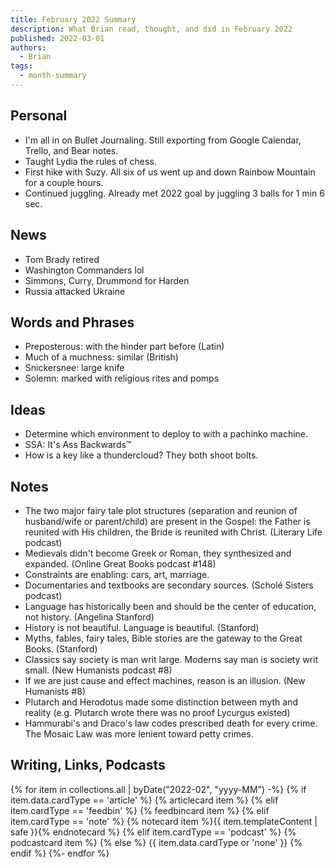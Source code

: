 ```yaml
---
title: February 2022 Summary
description: What Brian read, thought, and did in February 2022
published: 2022-03-01
authors:
  - Brian
tags:
  - month-summary
---
```


## Personal
- I'm all in on Bullet Journaling. Still exporting from Google Calendar, Trello, and Bear notes.
- Taught Lydia the rules of chess.
- First hike with Suzy. All six of us went up and down Rainbow Mountain for a couple hours.
- Continued juggling. Already met 2022 goal by juggling 3 balls for 1 min 6 sec.

## News
- Tom Brady retired
- Washington Commanders lol
- Simmons, Curry, Drummond for Harden
- Russia attacked Ukraine

## Words and Phrases
- Preposterous: with the hinder part before (Latin)
- Much of a muchness: similar (British)
- Snickersnee: large knife
- Solemn: marked with religious rites and pomps

## Ideas
- Determine which environment to deploy to with a pachinko machine.
- SSA: It's Ass Backwards™
- How is a key like a thundercloud? They both shoot bolts.

## Notes
- The two major fairy tale plot structures (separation and reunion of husband/wife or parent/child) are present in the Gospel: the Father is reunited with His children, the Bride is reunited with Christ. (Literary Life podcast)
- Medievals didn't become Greek or Roman, they synthesized and expanded. (Online Great Books podcast #148)
- Constraints are enabling: cars, art, marriage.
- Documentaries and textbooks are secondary sources. (Scholé Sisters podcast)
- Language has historically been and should be the center of education, not history. (Angelina Stanford)
- History is not beautiful. Language is beautiful. (Stanford)
- Myths, fables, fairy tales, Bible stories are the gateway to the Great Books. (Stanford)
- Classics say society is man writ large. Moderns say man is society writ small. (New Humanists podcast #8)
- If we are just cause and effect machines, reason is an illusion. (New Humanists #8)
- Plutarch and Herodotus made some distinction between myth and reality (e.g. Plutarch wrote there was no proof Lycurgus existed)
- Hammurabi's and Draco's law codes prescribed death for every crime. The Mosaic Law was more lenient toward petty crimes.

## Writing, Links, Podcasts

<div class="stack cards">
{% for item in collections.all | byDate("2022-02", "yyyy-MM") -%}
  {% if item.data.cardType == 'article' %}
  {% articlecard item %}
  {% elif item.cardType == 'feedbin' %}
  {% feedbincard item %}
  {% elif item.cardType == 'note' %}
  {% notecard item %}{{ item.templateContent | safe }}{% endnotecard %}
  {% elif item.cardType == 'podcast' %}
  {% podcastcard item %}
  {% else %}
  {{ item.data.cardType or 'none' }}
  {% endif %}
{%- endfor %}
</div>